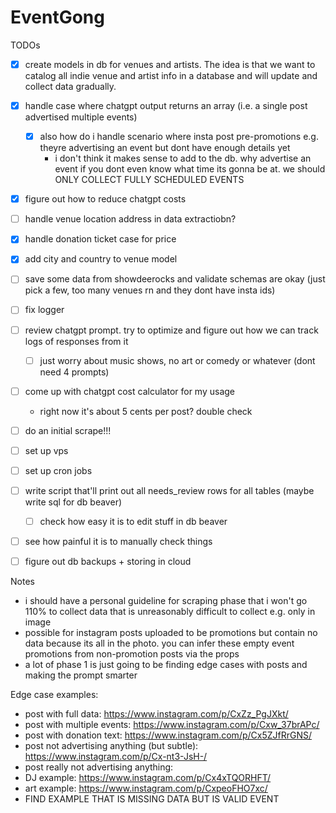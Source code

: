 # EventGong

TODOs
- [x] create models in db for venues and artists. The idea is that we want to catalog all indie venue and artist info in a database and will update and collect data gradually.
- [x] handle case where chatgpt output returns an array (i.e. a single post advertised multiple events)
  - [x] also how do i handle scenario where insta post pre-promotions e.g. theyre advertising an event but dont have enough details yet 
    - i don't think it makes sense to add to the db. why advertise an event if you dont even know what time its gonna be at. we should ONLY COLLECT FULLY SCHEDULED EVENTS 
- [x] figure out how to reduce chatgpt costs
- [ ] handle venue location address in data extractiobn?
- [x] handle donation ticket case for price
- [x] add city and country to venue model
- [ ] save some data from showdeerocks and validate schemas are okay (just pick a few, too many venues rn and they dont have insta ids)
- [ ] fix logger
- [ ] review chatgpt prompt. try to optimize and figure out how we can track logs of responses from it
  - [ ] just worry about music shows, no art or comedy or whatever (dont need 4 prompts)
- [ ] come up with chatgpt cost calculator for my usage
  - right now it's about 5 cents per post? double check  
- [ ] do an initial scrape!!!
- [ ] set up vps
- [ ] set up cron jobs
- [ ] write script that'll print out all needs_review rows for all tables (maybe write sql for db beaver)
  - [ ] check how easy it is to edit stuff in db beaver
- [ ] see how painful it is to manually check things
- [ ] figure out db backups + storing in cloud
 

Notes
- i should have a personal guideline for scraping phase that i won't go 110% to collect data that is unreasonably difficult to collect e.g. only in image
- possible for instagram posts uploaded to be promotions but contain no data because its all in the photo. you can infer these empty event promotions from non-promotion posts via the props
- a lot of phase 1 is just going to be finding edge cases with posts and making the prompt smarter


Edge case examples:
- post with full data: https://www.instagram.com/p/CxZz_PgJXkt/
- post with multiple events: https://www.instagram.com/p/Cxw_37brAPc/
- post with donation text: https://www.instagram.com/p/Cx5ZJfRrGNS/
- post not advertising anything (but subtle): https://www.instagram.com/p/Cx-nt3-JsH-/
- post really not advertising anything: 
- DJ example: https://www.instagram.com/p/Cx4xTQORHFT/
- art example: https://www.instagram.com/p/CxpeoFHO7xc/
- FIND EXAMPLE THAT IS MISSING DATA BUT IS VALID EVENT
